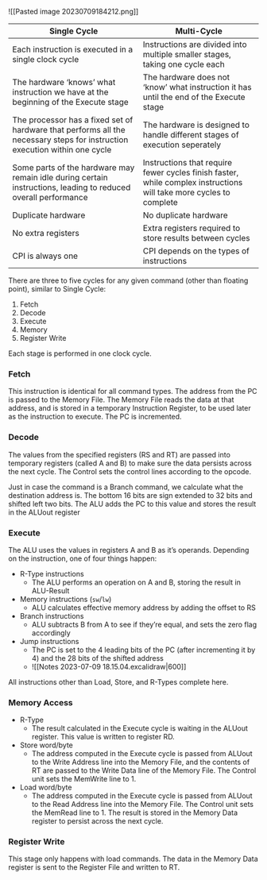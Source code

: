 ![[Pasted image 20230709184212.png]]

Single Cycle | Multi-Cycle
-|-
Each instruction is executed in a single clock cycle|Instructions are divided into multiple smaller stages, taking one cycle each
The hardware ‘knows’ what instruction we have at the beginning of the Execute stage|The hardware does not ‘know’ what instruction it has until the end of the Execute stage
The processor has a fixed set of hardware that performs all the necessary steps for instruction execution within one cycle|The hardware is designed to handle different stages of execution seperately
Some parts of the hardware may remain idle during certain instructions, leading to reduced overall performance|Instructions that require fewer cycles finish faster, while complex instructions will take more cycles to complete
Duplicate hardware|No duplicate hardware
No extra registers|Extra registers required to store results between cycles
CPI is always one|CPI depends on the types of instructions

There are three to five cycles for any given command (other than floating point), similar to Single Cycle:
1. Fetch
2. Decode
3. Execute
4. Memory
5. Register Write

Each stage is performed in one clock cycle.

### Fetch
This instruction is identical for all command types.
The address from the PC is passed to the Memory File. The Memory File reads the data at that address, and is stored in a temporary Instruction Register, to be used later as the instruction to execute. The PC is incremented.

### Decode
The values from the specified registers (RS and RT) are passed into temporary registers (called A and B) to make sure the data persists across the next cycle. The Control sets the control lines according to the opcode. 

Just in case the command is a Branch command, we calculate what the destination address is. The bottom 16 bits are sign extended to 32 bits and shifted left two bits. The ALU adds the PC to this value and stores the result in the ALUout register

### Execute
The ALU uses the values in registers A and B as it’s operands. Depending on the instruction, one of four things happen:
- R-Type instructions
	- The ALU performs an operation on A and B, storing the result in ALU-Result
- Memory instructions (`sw`/`lw`)
	- ALU calculates effective memory address by adding the offset to RS
- Branch instructions
	- ALU subtracts B from A to see if they’re equal, and sets the zero flag accordingly
- Jump instructions
	- The PC is set to the 4 leading bits of the PC (after incrementing it by 4) and the 28 bits of the shifted address
	- ![[Notes 2023-07-09 18.15.04.excalidraw|600]]

All instructions other than Load, Store, and R-Types complete here.


### Memory Access
- R-Type
	- The result calculated in the Execute cycle is waiting in the ALUout register. This value is written to register RD.
- Store word/byte
	- The address computed in the Execute cycle is passed from ALUout to the Write Address line into the Memory File, and the contents of RT are passed to the Write Data line of the Memory File. The Control unit sets the MemWrite line to 1.
- Load word/byte
	- The address computed in the Execute cycle is passed from ALUout to the Read Address line into the Memory File. The Control unit sets the MemRead line to 1. The result is stored in the Memory Data register to persist across the next cycle.

### Register Write
This stage only happens with load commands. The data in the Memory Data register is sent to the Register File and written to RT.